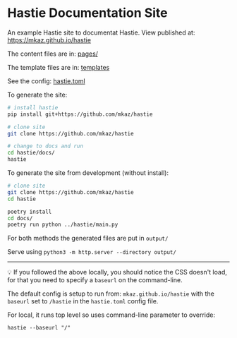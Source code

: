 
# Hastie Documentation Site

An example Hastie site to documentat Hastie. View published at: <https://mkaz.github.io/hastie>

The content files are in: [pages/](https://github.com/mkaz/hastie/tree/trunk/example/pages)

The template files are in: [templates](https://github.com/mkaz/hastie/tree/trunk/example/templates)

See the config: [hastie.toml](https://github.com/mkaz/hastie/tree/trunk/example/hastie.toml)

To generate the site:

```bash
# install hastie
pip install git+https://github.com/mkaz/hastie

# clone site
git clone https://github.com/mkaz/hastie

# change to docs and run
cd hastie/docs/
hastie
```

To generate the site from development (without install):

```bash
# clone site
git clone https://github.com/mkaz/hastie
cd hastie

poetry install
cd docs/
poetry run python ../hastie/main.py

```

For both methods the generated files are put in `output/`

Serve using `python3 -m http.server --directory output/`

---

💡 If you followed the above locally, you should notice the CSS doesn't load, for that you need to specify a `baseurl` on the command-line.

The default config is setup to run from: `mkaz.github.io/hastie` with the `baseurl` set to `/hastie` in the `hastie.toml` config file.

For local, it runs top level so uses command-line parameter to override:

```
hastie --baseurl "/"
```
